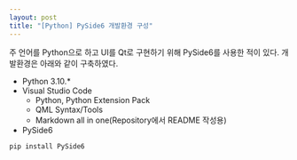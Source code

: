 ```yaml
---
layout: post
title: "[Python] PySide6 개발환경 구성"
---
```

주 언어를 Python으로 하고 UI를 Qt로 구현하기 위해 PySide6를 사용한 적이 있다.
개발환경은 아래와 같이 구축하였다.

* Python 3.10.*
* Visual Studio Code
  * Python, Python Extension Pack
  * QML Syntax/Tools 
  * Markdown all in one(Repository에서 README 작성용)
* PySide6
```
pip install PySide6
```